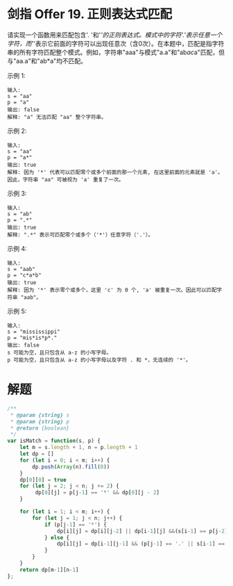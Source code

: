 # 剑指 Offer 19. 正则表达式匹配

请实现一个函数用来匹配包含'. '和'*'的正则表达式。模式中的字符'.'表示任意一个字符，而'*'表示它前面的字符可以出现任意次（含0次）。在本题中，匹配是指字符串的所有字符匹配整个模式。例如，字符串"aaa"与模式"a.a"和"ab*ac*a"匹配，但与"aa.a"和"ab*a"均不匹配。

示例 1:
```
输入:
s = "aa"
p = "a"
输出: false
解释: "a" 无法匹配 "aa" 整个字符串。
```

示例 2:
```
输入:
s = "aa"
p = "a*"
输出: true
解释: 因为 '*' 代表可以匹配零个或多个前面的那一个元素, 在这里前面的元素就是 'a'。因此，字符串 "aa" 可被视为 'a' 重复了一次。
```

示例 3:
```
输入:
s = "ab"
p = ".*"
输出: true
解释: ".*" 表示可匹配零个或多个（'*'）任意字符（'.'）。
```

示例 4:
```
输入:
s = "aab"
p = "c*a*b"
输出: true
解释: 因为 '*' 表示零个或多个，这里 'c' 为 0 个, 'a' 被重复一次。因此可以匹配字符串 "aab"。
```

示例 5:
```
输入:
s = "mississippi"
p = "mis*is*p*."
输出: false
s 可能为空，且只包含从 a-z 的小写字母。
p 可能为空，且只包含从 a-z 的小写字母以及字符 . 和 *，无连续的 '*'。
```

# 解题
```js
/**
 * @param {string} s
 * @param {string} p
 * @return {boolean}
 */
var isMatch = function(s, p) {
    let m = s.length + 1, n = p.length + 1
    let dp = []
    for (let i = 0; i < m; i++) {
        dp.push(Array(n).fill(0))
    }
    dp[0][0] = true
    for (let j = 2; j < n; j += 2) {
         dp[0][j] = p[j-1] == '*' && dp[0][j - 2]
    }

    for (let i = 1; i < m; i++) {
        for (let j = 1; j < n; j++) {
            if (p[j-1] == '*') {
                dp[i][j] = dp[i][j-2] || dp[i-1][j] &&(s[i-1] == p[j-2] || p[j-2] == '.')
            } else {
                dp[i][j] = dp[i-1][j-1] && (p[j-1] == '.' || s[i-1] == p[j-1])
            }
        }
    }
    return dp[m-1][n-1]
};
```